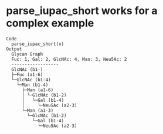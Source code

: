 # parse_iupac_short works for a complex example

    Code
      parse_iupac_short(x)
    Output
      Glycan Graph
      Fuc: 1, Gal: 2, GlcNAc: 4, Man: 3, Neu5Ac: 2
      ------------------
      GlcNAc (b1-)
      ├─Fuc (a1-6)
      └─GlcNAc (b1-4)
        └─Man (b1-4)
          ├─Man (a1-6)
          │ └─GlcNAc (b1-2)
          │   └─Gal (b1-4)
          │     └─Neu5Ac (a2-3)
          └─Man (a1-3)
            └─GlcNAc (b1-2)
              └─Gal (b1-4)
                └─Neu5Ac (a2-3)


